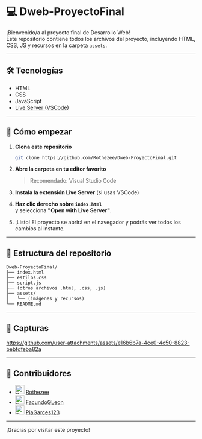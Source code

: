 # 💻 Dweb-ProyectoFinal

¡Bienvenido/a al proyecto final de Desarrollo Web!  
Este repositorio contiene todos los archivos del proyecto, incluyendo HTML, CSS, JS y recursos en la carpeta `assets`.

---

## 🛠️ Tecnologías

- HTML  
- CSS  
- JavaScript  
- [Live Server (VSCode)](https://marketplace.visualstudio.com/items?itemName=ritwickdey.LiveServer)

---

## 🚀 Cómo empezar

1. **Clona este repositorio**
   ```bash
   git clone https://github.com/Rothezee/Dweb-ProyectoFinal.git
   ```

2. **Abre la carpeta en tu editor favorito**  
   > Recomendado: Visual Studio Code

3. **Instala la extensión Live Server** (si usas VSCode)

4. **Haz clic derecho sobre `index.html`**  
   y selecciona **"Open with Live Server"**.

5. ¡Listo! El proyecto se abrirá en el navegador y podrás ver todos los cambios al instante.

---

## 📁 Estructura del repositorio

```
Dweb-ProyectoFinal/
├── index.html
├── estilos.css
├── script.js
├── (otros archivos .html, .css, .js)
├── assets/
│   └── (imágenes y recursos)
└── README.md
```

---

## 📸 Capturas

https://github.com/user-attachments/assets/e16b6b7a-4ce0-4c50-8823-bebfdfeba82a

---

## 👥 Contribuidores

- <img src="https://avatars.githubusercontent.com/u/176447136?v=4" width="24" alt="Rothezee"/> [Rothezee](https://github.com/Rothezee)
- <img src="https://avatars.githubusercontent.com/u/190776380?v=4" width="24" alt="FacundoGLeon"/> [FacundoGLeon](https://github.com/FacundoGLeon)
- <img src="https://avatars.githubusercontent.com/u/188462919?v=4" width="24" alt="PiaGarces123"/> [PiaGarces123](https://github.com/PiaGarces123)

---

¡Gracias por visitar este proyecto!
